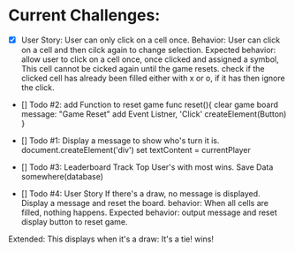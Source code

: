 # Current Challenges: 

- [x]  User Story: 
User can only click on a cell once.
Behavior: User can click on a cell and then cilck again to change selection.
Expected behavior: allow user to click on a cell once, once clicked and assigned a symbol, This cell cannot be cicked again until the game resets.
check if the clicked cell has already been filled either with x or o, if it has then ignore the click.

- []  Todo #2: add Function to reset game 
func reset(){
    clear game board
    message: "Game Reset"
    add Event Listner, 'Click'
    createElement(Button) 
}

- [] Todo #1: Display a message to show who's turn it is.
document.createElement('div')
set textContent = currentPlayer

- [] Todo #3: Leaderboard 
Track Top User's with most wins.
Save Data somewhere(database)

- [] Todo #4: User Story
If there's a draw, no message is displayed.
Display a message and reset the board.
behavior: When all cells are filled, nothing happens.
Expected behavior: output message and reset display button to reset game.

Extended: This displays when it's a draw: It's a tie! wins!
